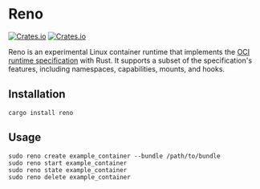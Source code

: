 # Reno

[![Crates.io](https://img.shields.io/crates/v/reno?style=for-the-badge&logo=rust)](https://crates.io/crates/reno)
[![Crates.io](https://img.shields.io/crates/d/reno?style=for-the-badge&logo=rust)](https://crates.io/crates/reno)

Reno is an experimental Linux container runtime that implements the [OCI runtime specification](https://github.com/opencontainers/runtime-spec) with Rust. It supports a subset of the specification's features, including namespaces, capabilities, mounts, and hooks.

## Installation

```console
cargo install reno
```

## Usage

```console
sudo reno create example_container --bundle /path/to/bundle
sudo reno start example_container
sudo reno state example_container
sudo reno delete example_container
```
